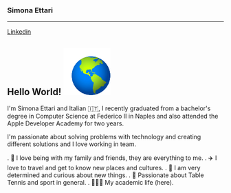 ### Simona Ettari
--------------------------------------------------------------------------------------------------------------------------
[Linkedin](https://www.linkedin.com/in/simona-ettari-109998187/)

## Hello World! ![](https://github.com/simona2606/simona2606/blob/main/world.git.gif)

I'm Simona Ettari and Italian 🇮🇹, I recently graduated from a bachelor's degree in Computer Science at Federico II in Naples and also attended the Apple Developer Academy for two years.

I'm passionate about solving problems with technology and creating different solutions and I love working in team.

. 🏡 I love being with my family and friends, they are everything to me.
. ✈️ I love to travel and get to know new places and cultures.
. 🧐 I am very determined and curious about new things.
. 🏓 Passionate about Table Tennis and sport in general.
. 👩🏽‍🎓 My academic life (here).
